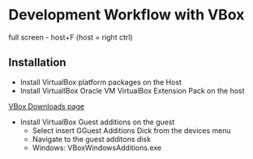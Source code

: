 # Development Workflow with VBox

full screen - host+F (host = right ctrl)

## Installation
- Install VirtualBox platform packages on the Host
- Install VirtuallBox Oracle VM VirtualBox Extension Pack on the host

[VBox Downloads page](https://www.virtualbox.org/wiki/Downloads)

- Install VirtualBox Guest additions on the guest
    - Select insert GGuest Additions Dick from the devices menu
    - Navigate to the guest additons disk
    - Windows: VBoxWindowsAdditions.exe

